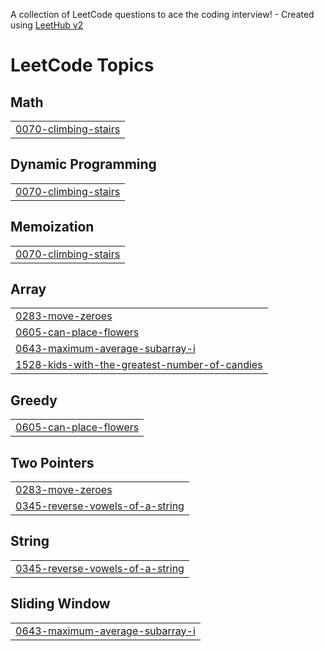A collection of LeetCode questions to ace the coding interview! - Created using [LeetHub v2](https://github.com/arunbhardwaj/LeetHub-2.0)
<!---LeetCode Topics Start-->
# LeetCode Topics
## Math
|  |
| ------- |
| [0070-climbing-stairs](https://github.com/peysonsmith/LeetCode/tree/master/0070-climbing-stairs) |
## Dynamic Programming
|  |
| ------- |
| [0070-climbing-stairs](https://github.com/peysonsmith/LeetCode/tree/master/0070-climbing-stairs) |
## Memoization
|  |
| ------- |
| [0070-climbing-stairs](https://github.com/peysonsmith/LeetCode/tree/master/0070-climbing-stairs) |
## Array
|  |
| ------- |
| [0283-move-zeroes](https://github.com/peysonsmith/LeetCode/tree/master/0283-move-zeroes) |
| [0605-can-place-flowers](https://github.com/peysonsmith/LeetCode/tree/master/0605-can-place-flowers) |
| [0643-maximum-average-subarray-i](https://github.com/peysonsmith/LeetCode/tree/master/0643-maximum-average-subarray-i) |
| [1528-kids-with-the-greatest-number-of-candies](https://github.com/peysonsmith/LeetCode/tree/master/1528-kids-with-the-greatest-number-of-candies) |
## Greedy
|  |
| ------- |
| [0605-can-place-flowers](https://github.com/peysonsmith/LeetCode/tree/master/0605-can-place-flowers) |
## Two Pointers
|  |
| ------- |
| [0283-move-zeroes](https://github.com/peysonsmith/LeetCode/tree/master/0283-move-zeroes) |
| [0345-reverse-vowels-of-a-string](https://github.com/peysonsmith/LeetCode/tree/master/0345-reverse-vowels-of-a-string) |
## String
|  |
| ------- |
| [0345-reverse-vowels-of-a-string](https://github.com/peysonsmith/LeetCode/tree/master/0345-reverse-vowels-of-a-string) |
## Sliding Window
|  |
| ------- |
| [0643-maximum-average-subarray-i](https://github.com/peysonsmith/LeetCode/tree/master/0643-maximum-average-subarray-i) |
<!---LeetCode Topics End-->